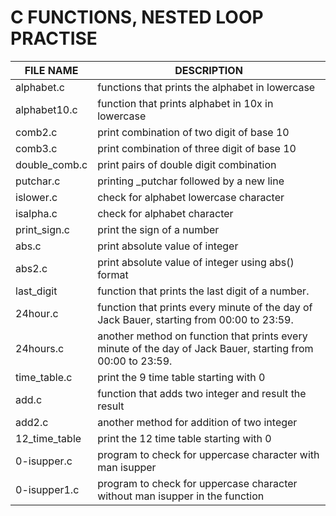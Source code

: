 # C  FUNCTIONS, NESTED LOOP PRACTISE
FILE NAME    | DESCRIPTION
-----------  | ------------
alphabet.c   | functions that prints the alphabet in lowercase 
alphabet10.c | function that prints alphabet in 10x in lowercase
comb2.c      | print combination of two digit of base 10
comb3.c      | print combination of three digit of base 10
double_comb.c| print pairs of double digit combination
putchar.c    | printing _putchar followed by a new line 
islower.c    | check for alphabet lowercase character
isalpha.c    | check for alphabet character
print_sign.c | print the sign of a number
abs.c        | print absolute value of integer
abs2.c       | print absolute value of integer using abs() format
last_digit   |  function that prints the last digit of a number.
24hour.c     | function that prints every minute of the day of Jack Bauer, starting from 00:00 to 23:59.
24hours.c    | another method on function that prints every minute of the day of Jack Bauer, starting from 00:00 to 23:59.
time_table.c | print the 9 time table starting with 0
add.c        | function that adds two integer and result the result
add2.c       | another method for addition of two integer
12_time_table| print the 12 time table starting with 0
0-isupper.c  | program to check for uppercase character with man isupper
0-isupper1.c | program to check for uppercase character without man isupper in the function
 